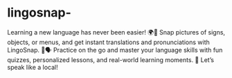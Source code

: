 # lingosnap-
Learning a new language has never been easier! 🌍💬 Snap pictures of signs, objects, or menus, and get instant translations and pronunciations with LingoSnap. 📸🗣️ Practice on the go and master your language skills with fun quizzes, personalized lessons, and real-world learning moments. 🌟 Let’s speak like a local!
